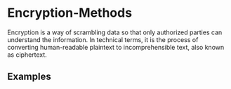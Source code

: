 # Encryption-Methods
Encryption is a way of scrambling data so that only authorized parties can understand the information. In technical terms, it is the process of converting human-readable plaintext to incomprehensible text, also known as ciphertext.
## Examples
